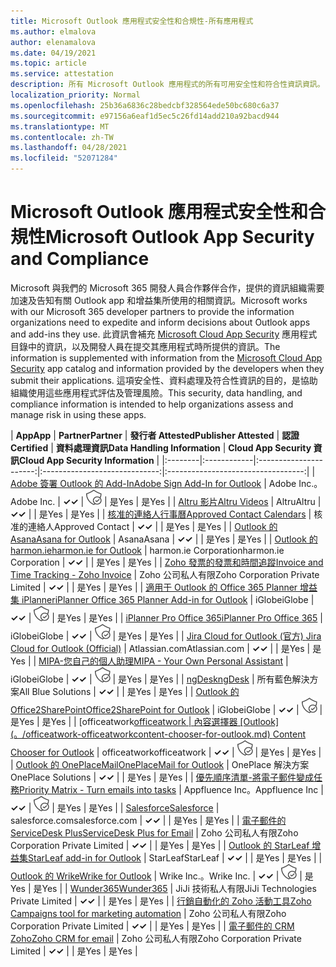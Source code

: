 ```yaml
---
title: Microsoft Outlook 應用程式安全性和合規性-所有應用程式
ms.author: elmalova
author: elenamalova
ms.date: 04/19/2021
ms.topic: article
ms.service: attestation
description: 所有 Microsoft Outlook 應用程式的所有可用安全性和符合性資訊資訊。
localization_priority: Normal
ms.openlocfilehash: 25b36a6836c28bedcbf328564ede50bc680c6a37
ms.sourcegitcommit: e97156a6eaf1d5ec5c26fd14add210a92bacd944
ms.translationtype: MT
ms.contentlocale: zh-TW
ms.lasthandoff: 04/28/2021
ms.locfileid: "52071284"
---
```

# <a name="microsoft-outlook-app-security-and-compliance"></a><span data-ttu-id="84f47-103">Microsoft Outlook 應用程式安全性和合規性</span><span class="sxs-lookup"><span data-stu-id="84f47-103">Microsoft Outlook App Security and Compliance</span></span>

<span data-ttu-id="84f47-104">Microsoft 與我們的 Microsoft 365 開發人員合作夥伴合作，提供的資訊組織需要加速及告知有關 Outlook app 和增益集所使用的相關資訊。</span><span class="sxs-lookup"><span data-stu-id="84f47-104">Microsoft works with our Microsoft 365 developer partners to provide the information organizations need to expedite and inform decisions about Outlook apps and add-ins they use.</span></span> <span data-ttu-id="84f47-105">此資訊會補充 [Microsoft Cloud App Security](https://www.microsoft.com/en-us/enterprise-mobility-security/cloud-app-security) 應用程式目錄中的資訊，以及開發人員在提交其應用程式時所提供的資訊。</span><span class="sxs-lookup"><span data-stu-id="84f47-105">The information is supplemented with information from the [Microsoft Cloud App Security](https://www.microsoft.com/en-us/enterprise-mobility-security/cloud-app-security) app catalog and information provided by the developers when they submit their applications.</span></span> <span data-ttu-id="84f47-106">這項安全性、資料處理及符合性資訊的目的，是協助組織使用這些應用程式評估及管理風險。</span><span class="sxs-lookup"><span data-stu-id="84f47-106">This security, data handling, and compliance information is intended to help organizations assess and manage risk in using these apps.</span></span>

| <span data-ttu-id="84f47-107">**App**</span><span class="sxs-lookup"><span data-stu-id="84f47-107">**App**</span></span> | <span data-ttu-id="84f47-108">**Partner**</span><span class="sxs-lookup"><span data-stu-id="84f47-108">**Partner**</span></span> | <span data-ttu-id="84f47-109">**發行者 Attested**</span><span class="sxs-lookup"><span data-stu-id="84f47-109">**Publisher Attested**</span></span> | <span data-ttu-id="84f47-110">**認證**</span><span class="sxs-lookup"><span data-stu-id="84f47-110">**Certified**</span></span> | <span data-ttu-id="84f47-111">**資料處理資訊**</span><span class="sxs-lookup"><span data-stu-id="84f47-111">**Data Handling Information**</span></span> | <span data-ttu-id="84f47-112">**Cloud App Security 資訊**</span><span class="sxs-lookup"><span data-stu-id="84f47-112">**Cloud App Security Information**</span></span> |
|:--------|:------------|:----------------------:|:-----------------------------:|:----------------------------------:|
| [<span data-ttu-id="84f47-113">Adobe 簽署 Outlook 的 Add-In</span><span class="sxs-lookup"><span data-stu-id="84f47-113">Adobe Sign Add-In for Outlook</span></span>](./adobe-inc-sign-add-in-for-outlook.md) | <span data-ttu-id="84f47-114">Adobe Inc.。</span><span class="sxs-lookup"><span data-stu-id="84f47-114">Adobe Inc.</span></span> | <span data-ttu-id="84f47-115">**✓**</span><span class="sxs-lookup"><span data-stu-id="84f47-115">**✓**</span></span> | <img alt="Certified application badge" src="../media/certified-badge.png" height="25" width="25" /> | <span data-ttu-id="84f47-116">是</span><span class="sxs-lookup"><span data-stu-id="84f47-116">Yes</span></span> | <span data-ttu-id="84f47-117">是</span><span class="sxs-lookup"><span data-stu-id="84f47-117">Yes</span></span> |
| [<span data-ttu-id="84f47-118">Altru 影片</span><span class="sxs-lookup"><span data-stu-id="84f47-118">Altru Videos</span></span>](./altru-videos.md) | <span data-ttu-id="84f47-119">Altru</span><span class="sxs-lookup"><span data-stu-id="84f47-119">Altru</span></span> | <span data-ttu-id="84f47-120">**✓**</span><span class="sxs-lookup"><span data-stu-id="84f47-120">**✓**</span></span> |  | <span data-ttu-id="84f47-121">是</span><span class="sxs-lookup"><span data-stu-id="84f47-121">Yes</span></span> | <span data-ttu-id="84f47-122">是</span><span class="sxs-lookup"><span data-stu-id="84f47-122">Yes</span></span> |
| [<span data-ttu-id="84f47-123">核准的連絡人行事曆</span><span class="sxs-lookup"><span data-stu-id="84f47-123">Approved Contact Calendars</span></span>](./approved-contact-calendars.md) | <span data-ttu-id="84f47-124">核准的連絡人</span><span class="sxs-lookup"><span data-stu-id="84f47-124">Approved Contact</span></span> | <span data-ttu-id="84f47-125">**✓**</span><span class="sxs-lookup"><span data-stu-id="84f47-125">**✓**</span></span> |  | <span data-ttu-id="84f47-126">是</span><span class="sxs-lookup"><span data-stu-id="84f47-126">Yes</span></span> | <span data-ttu-id="84f47-127">是</span><span class="sxs-lookup"><span data-stu-id="84f47-127">Yes</span></span> |
| [<span data-ttu-id="84f47-128">Outlook 的 Asana</span><span class="sxs-lookup"><span data-stu-id="84f47-128">Asana for Outlook</span></span>](./asana-for-outlook.md) | <span data-ttu-id="84f47-129">Asana</span><span class="sxs-lookup"><span data-stu-id="84f47-129">Asana</span></span> | <span data-ttu-id="84f47-130">**✓**</span><span class="sxs-lookup"><span data-stu-id="84f47-130">**✓**</span></span> |  | <span data-ttu-id="84f47-131">是</span><span class="sxs-lookup"><span data-stu-id="84f47-131">Yes</span></span> | <span data-ttu-id="84f47-132">是</span><span class="sxs-lookup"><span data-stu-id="84f47-132">Yes</span></span> |
| [<span data-ttu-id="84f47-133">Outlook 的 harmon.ie</span><span class="sxs-lookup"><span data-stu-id="84f47-133">harmon.ie for Outlook</span></span>](./harmonie-corporation-for-outlook.md) | <span data-ttu-id="84f47-134">harmon.ie Corporation</span><span class="sxs-lookup"><span data-stu-id="84f47-134">harmon.ie Corporation</span></span> | <span data-ttu-id="84f47-135">**✓**</span><span class="sxs-lookup"><span data-stu-id="84f47-135">**✓**</span></span> |  | <span data-ttu-id="84f47-136">是</span><span class="sxs-lookup"><span data-stu-id="84f47-136">Yes</span></span> | <span data-ttu-id="84f47-137">是</span><span class="sxs-lookup"><span data-stu-id="84f47-137">Yes</span></span> |
| [<span data-ttu-id="84f47-138">Zoho 發票的發票和時間追蹤</span><span class="sxs-lookup"><span data-stu-id="84f47-138">Invoice and Time Tracking - Zoho Invoice</span></span>](./zoho-corporation-private-limited-invoice-and-time-tracking.md) | <span data-ttu-id="84f47-139">Zoho 公司私人有限</span><span class="sxs-lookup"><span data-stu-id="84f47-139">Zoho Corporation Private Limited</span></span> | <span data-ttu-id="84f47-140">**✓**</span><span class="sxs-lookup"><span data-stu-id="84f47-140">**✓**</span></span> |  | <span data-ttu-id="84f47-141">是</span><span class="sxs-lookup"><span data-stu-id="84f47-141">Yes</span></span> | <span data-ttu-id="84f47-142">是</span><span class="sxs-lookup"><span data-stu-id="84f47-142">Yes</span></span> |
| [<span data-ttu-id="84f47-143">適用于 Outlook 的 Office 365 Planner 增益集 iPlanner</span><span class="sxs-lookup"><span data-stu-id="84f47-143">iPlanner Office 365 Planner Add-in for Outlook</span></span>](./iglobe-iplanner-office-365-planner-add-in-for-outlook.md) | <span data-ttu-id="84f47-144">iGlobe</span><span class="sxs-lookup"><span data-stu-id="84f47-144">iGlobe</span></span> | <span data-ttu-id="84f47-145">**✓**</span><span class="sxs-lookup"><span data-stu-id="84f47-145">**✓**</span></span> | <img alt="Certified application badge" src="../media/certified-badge.png" height="25" width="25" /> | <span data-ttu-id="84f47-146">是</span><span class="sxs-lookup"><span data-stu-id="84f47-146">Yes</span></span> | <span data-ttu-id="84f47-147">是</span><span class="sxs-lookup"><span data-stu-id="84f47-147">Yes</span></span> |
| [<span data-ttu-id="84f47-148">iPlanner Pro Office 365</span><span class="sxs-lookup"><span data-stu-id="84f47-148">iPlanner Pro Office 365</span></span>](./iglobe-iplanner-pro-office-365.md) | <span data-ttu-id="84f47-149">iGlobe</span><span class="sxs-lookup"><span data-stu-id="84f47-149">iGlobe</span></span> | <span data-ttu-id="84f47-150">**✓**</span><span class="sxs-lookup"><span data-stu-id="84f47-150">**✓**</span></span> | <img alt="Certified application badge" src="../media/certified-badge.png" height="25" width="25" /> | <span data-ttu-id="84f47-151">是</span><span class="sxs-lookup"><span data-stu-id="84f47-151">Yes</span></span> | <span data-ttu-id="84f47-152">是</span><span class="sxs-lookup"><span data-stu-id="84f47-152">Yes</span></span> |
| [<span data-ttu-id="84f47-153">Jira Cloud for Outlook (官方) </span><span class="sxs-lookup"><span data-stu-id="84f47-153">Jira Cloud for Outlook (Official)</span></span>](./atlassiancom-jira-cloud-for-outlook-official.md) | <span data-ttu-id="84f47-154">Atlassian.com</span><span class="sxs-lookup"><span data-stu-id="84f47-154">Atlassian.com</span></span> | <span data-ttu-id="84f47-155">**✓**</span><span class="sxs-lookup"><span data-stu-id="84f47-155">**✓**</span></span> |  | <span data-ttu-id="84f47-156">是</span><span class="sxs-lookup"><span data-stu-id="84f47-156">Yes</span></span> | <span data-ttu-id="84f47-157">是</span><span class="sxs-lookup"><span data-stu-id="84f47-157">Yes</span></span> |
| [<span data-ttu-id="84f47-158">MIPA-您自己的個人助理</span><span class="sxs-lookup"><span data-stu-id="84f47-158">MIPA - Your Own Personal Assistant</span></span>](./iglobe-mipa-your-own-personal-assistant.md) | <span data-ttu-id="84f47-159">iGlobe</span><span class="sxs-lookup"><span data-stu-id="84f47-159">iGlobe</span></span> | <span data-ttu-id="84f47-160">**✓**</span><span class="sxs-lookup"><span data-stu-id="84f47-160">**✓**</span></span> | <img alt="Certified application badge" src="../media/certified-badge.png" height="25" width="25" /> | <span data-ttu-id="84f47-161">是</span><span class="sxs-lookup"><span data-stu-id="84f47-161">Yes</span></span> | <span data-ttu-id="84f47-162">是</span><span class="sxs-lookup"><span data-stu-id="84f47-162">Yes</span></span> |
| [<span data-ttu-id="84f47-163">ngDesk</span><span class="sxs-lookup"><span data-stu-id="84f47-163">ngDesk</span></span>](./all-blue-solutions-ngdesk.md) | <span data-ttu-id="84f47-164">所有藍色解決方案</span><span class="sxs-lookup"><span data-stu-id="84f47-164">All Blue Solutions</span></span> | <span data-ttu-id="84f47-165">**✓**</span><span class="sxs-lookup"><span data-stu-id="84f47-165">**✓**</span></span> |  | <span data-ttu-id="84f47-166">是</span><span class="sxs-lookup"><span data-stu-id="84f47-166">Yes</span></span> | <span data-ttu-id="84f47-167">是</span><span class="sxs-lookup"><span data-stu-id="84f47-167">Yes</span></span> |
| [<span data-ttu-id="84f47-168">Outlook 的 Office2SharePoint</span><span class="sxs-lookup"><span data-stu-id="84f47-168">Office2SharePoint for Outlook</span></span>](./iglobe-office2sharepoint-for-outlook.md) | <span data-ttu-id="84f47-169">iGlobe</span><span class="sxs-lookup"><span data-stu-id="84f47-169">iGlobe</span></span> | <span data-ttu-id="84f47-170">**✓**</span><span class="sxs-lookup"><span data-stu-id="84f47-170">**✓**</span></span> | <img alt="Certified application badge" src="../media/certified-badge.png" height="25" width="25" /> | <span data-ttu-id="84f47-171">是</span><span class="sxs-lookup"><span data-stu-id="84f47-171">Yes</span></span> | <span data-ttu-id="84f47-172">是</span><span class="sxs-lookup"><span data-stu-id="84f47-172">Yes</span></span> |
| <span data-ttu-id="84f47-173">[officeatwork</span><span class="sxs-lookup"><span data-stu-id="84f47-173">[officeatwork</span></span> | <span data-ttu-id="84f47-174">內容選擇器 [Outlook] (。/officeatwork-officeatworkcontent-chooser-for-outlook.md) </span><span class="sxs-lookup"><span data-stu-id="84f47-174">Content Chooser for Outlook](./officeatwork-officeatworkcontent-chooser-for-outlook.md)</span></span> | <span data-ttu-id="84f47-175">officeatwork</span><span class="sxs-lookup"><span data-stu-id="84f47-175">officeatwork</span></span> | <span data-ttu-id="84f47-176">**✓**</span><span class="sxs-lookup"><span data-stu-id="84f47-176">**✓**</span></span> | <img alt="Certified application badge" src="../media/certified-badge.png" height="25" width="25" /> | <span data-ttu-id="84f47-177">是</span><span class="sxs-lookup"><span data-stu-id="84f47-177">Yes</span></span> | <span data-ttu-id="84f47-178">是</span><span class="sxs-lookup"><span data-stu-id="84f47-178">Yes</span></span> |
| [<span data-ttu-id="84f47-179">Outlook 的 OnePlaceMail</span><span class="sxs-lookup"><span data-stu-id="84f47-179">OnePlaceMail for Outlook</span></span>](./oneplace-solutions-oneplacemail-for-outlook.md) | <span data-ttu-id="84f47-180">OnePlace 解決方案</span><span class="sxs-lookup"><span data-stu-id="84f47-180">OnePlace Solutions</span></span> | <span data-ttu-id="84f47-181">**✓**</span><span class="sxs-lookup"><span data-stu-id="84f47-181">**✓**</span></span> |  | <span data-ttu-id="84f47-182">是</span><span class="sxs-lookup"><span data-stu-id="84f47-182">Yes</span></span> | <span data-ttu-id="84f47-183">是</span><span class="sxs-lookup"><span data-stu-id="84f47-183">Yes</span></span> |
| [<span data-ttu-id="84f47-184">優先順序清單-將電子郵件變成任務</span><span class="sxs-lookup"><span data-stu-id="84f47-184">Priority Matrix - Turn emails into tasks</span></span>](./appfluence-inc-priority-matrix-turn-emails-into-tasks.md) | <span data-ttu-id="84f47-185">Appfluence Inc。</span><span class="sxs-lookup"><span data-stu-id="84f47-185">Appfluence Inc</span></span> | <span data-ttu-id="84f47-186">**✓**</span><span class="sxs-lookup"><span data-stu-id="84f47-186">**✓**</span></span> | <img alt="Certified application badge" src="../media/certified-badge.png" height="25" width="25" /> | <span data-ttu-id="84f47-187">是</span><span class="sxs-lookup"><span data-stu-id="84f47-187">Yes</span></span> | <span data-ttu-id="84f47-188">是</span><span class="sxs-lookup"><span data-stu-id="84f47-188">Yes</span></span> |
| [<span data-ttu-id="84f47-189">Salesforce</span><span class="sxs-lookup"><span data-stu-id="84f47-189">Salesforce</span></span>](./salesforcecom-salesforce.md) | <span data-ttu-id="84f47-190">salesforce.com</span><span class="sxs-lookup"><span data-stu-id="84f47-190">salesforce.com</span></span> | <span data-ttu-id="84f47-191">**✓**</span><span class="sxs-lookup"><span data-stu-id="84f47-191">**✓**</span></span> |  | <span data-ttu-id="84f47-192">是</span><span class="sxs-lookup"><span data-stu-id="84f47-192">Yes</span></span> | <span data-ttu-id="84f47-193">是</span><span class="sxs-lookup"><span data-stu-id="84f47-193">Yes</span></span> |
| [<span data-ttu-id="84f47-194">電子郵件的 ServiceDesk Plus</span><span class="sxs-lookup"><span data-stu-id="84f47-194">ServiceDesk Plus for Email</span></span>](./zoho-corporation-private-limited-servicedesk-plus-for-email.md) | <span data-ttu-id="84f47-195">Zoho 公司私人有限</span><span class="sxs-lookup"><span data-stu-id="84f47-195">Zoho Corporation Private Limited</span></span> | <span data-ttu-id="84f47-196">**✓**</span><span class="sxs-lookup"><span data-stu-id="84f47-196">**✓**</span></span> |  | <span data-ttu-id="84f47-197">是</span><span class="sxs-lookup"><span data-stu-id="84f47-197">Yes</span></span> | <span data-ttu-id="84f47-198">是</span><span class="sxs-lookup"><span data-stu-id="84f47-198">Yes</span></span> |
| [<span data-ttu-id="84f47-199">Outlook 的 StarLeaf 增益集</span><span class="sxs-lookup"><span data-stu-id="84f47-199">StarLeaf add-in for Outlook</span></span>](./starleaf-add-in-for-outlook.md) | <span data-ttu-id="84f47-200">StarLeaf</span><span class="sxs-lookup"><span data-stu-id="84f47-200">StarLeaf</span></span> | <span data-ttu-id="84f47-201">**✓**</span><span class="sxs-lookup"><span data-stu-id="84f47-201">**✓**</span></span> |  | <span data-ttu-id="84f47-202">是</span><span class="sxs-lookup"><span data-stu-id="84f47-202">Yes</span></span> | <span data-ttu-id="84f47-203">是</span><span class="sxs-lookup"><span data-stu-id="84f47-203">Yes</span></span> |
| [<span data-ttu-id="84f47-204">Outlook 的 Wrike</span><span class="sxs-lookup"><span data-stu-id="84f47-204">Wrike for Outlook</span></span>](./wrike-inc-for-outlook.md) | <span data-ttu-id="84f47-205">Wrike Inc.。</span><span class="sxs-lookup"><span data-stu-id="84f47-205">Wrike Inc.</span></span> | <span data-ttu-id="84f47-206">**✓**</span><span class="sxs-lookup"><span data-stu-id="84f47-206">**✓**</span></span> | <img alt="Certified application badge" src="../media/certified-badge.png" height="25" width="25" /> | <span data-ttu-id="84f47-207">是</span><span class="sxs-lookup"><span data-stu-id="84f47-207">Yes</span></span> | <span data-ttu-id="84f47-208">是</span><span class="sxs-lookup"><span data-stu-id="84f47-208">Yes</span></span> |
| [<span data-ttu-id="84f47-209">Wunder365</span><span class="sxs-lookup"><span data-stu-id="84f47-209">Wunder365</span></span>](./jiji-technologies-private-limited-wunder365.md) | <span data-ttu-id="84f47-210">JiJi 技術私人有限</span><span class="sxs-lookup"><span data-stu-id="84f47-210">JiJi Technologies Private Limited</span></span> | <span data-ttu-id="84f47-211">**✓**</span><span class="sxs-lookup"><span data-stu-id="84f47-211">**✓**</span></span> |  | <span data-ttu-id="84f47-212">是</span><span class="sxs-lookup"><span data-stu-id="84f47-212">Yes</span></span> | <span data-ttu-id="84f47-213">是</span><span class="sxs-lookup"><span data-stu-id="84f47-213">Yes</span></span> |
| [<span data-ttu-id="84f47-214">行銷自動化的 Zoho 活動工具</span><span class="sxs-lookup"><span data-stu-id="84f47-214">Zoho Campaigns tool for marketing automation</span></span>](./zoho-corporation-private-limited-campaigns-tool-for-marketing-automation.md) | <span data-ttu-id="84f47-215">Zoho 公司私人有限</span><span class="sxs-lookup"><span data-stu-id="84f47-215">Zoho Corporation Private Limited</span></span> | <span data-ttu-id="84f47-216">**✓**</span><span class="sxs-lookup"><span data-stu-id="84f47-216">**✓**</span></span> |  | <span data-ttu-id="84f47-217">是</span><span class="sxs-lookup"><span data-stu-id="84f47-217">Yes</span></span> | <span data-ttu-id="84f47-218">是</span><span class="sxs-lookup"><span data-stu-id="84f47-218">Yes</span></span> |
| [<span data-ttu-id="84f47-219">電子郵件的 CRM Zoho</span><span class="sxs-lookup"><span data-stu-id="84f47-219">Zoho CRM for email</span></span>](./zoho-corporation-private-limited-crm-for-email.md) | <span data-ttu-id="84f47-220">Zoho 公司私人有限</span><span class="sxs-lookup"><span data-stu-id="84f47-220">Zoho Corporation Private Limited</span></span> | <span data-ttu-id="84f47-221">**✓**</span><span class="sxs-lookup"><span data-stu-id="84f47-221">**✓**</span></span> |  | <span data-ttu-id="84f47-222">是</span><span class="sxs-lookup"><span data-stu-id="84f47-222">Yes</span></span> | <span data-ttu-id="84f47-223">是</span><span class="sxs-lookup"><span data-stu-id="84f47-223">Yes</span></span> |
